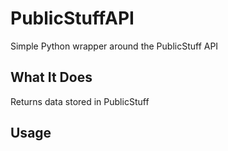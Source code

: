 # PublicStuffAPI
Simple Python wrapper around the PublicStuff API
## What It Does
Returns data stored in PublicStuff
## Usage
